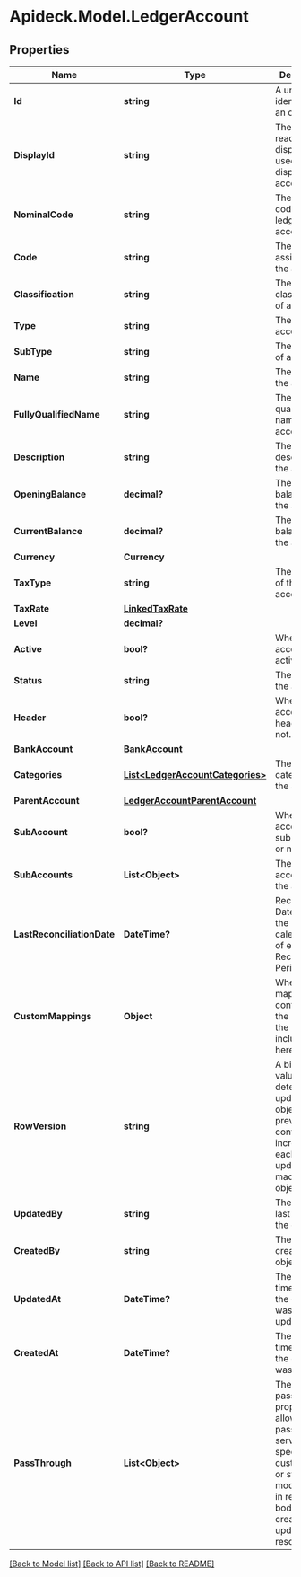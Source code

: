 # Apideck.Model.LedgerAccount

## Properties

Name | Type | Description | Notes
------------ | ------------- | ------------- | -------------
**Id** | **string** | A unique identifier for an object. | [optional] [readonly] 
**DisplayId** | **string** | The human readable display ID used when displaying the account | [optional] 
**NominalCode** | **string** | The nominal code of the ledger account. | [optional] 
**Code** | **string** | The code assigned to the account. | [optional] 
**Classification** | **string** | The classification of account. | [optional] 
**Type** | **string** | The type of account. | [optional] 
**SubType** | **string** | The sub type of account. | [optional] 
**Name** | **string** | The name of the account. | [optional] 
**FullyQualifiedName** | **string** | The fully qualified name of the account. | [optional] 
**Description** | **string** | The description of the account. | [optional] 
**OpeningBalance** | **decimal?** | The opening balance of the account. | [optional] 
**CurrentBalance** | **decimal?** | The current balance of the account. | [optional] 
**Currency** | **Currency** |  | [optional] 
**TaxType** | **string** | The tax type of the account. | [optional] 
**TaxRate** | [**LinkedTaxRate**](LinkedTaxRate.md) |  | [optional] 
**Level** | **decimal?** |  | [optional] 
**Active** | **bool?** | Whether the account is active or not. | [optional] 
**Status** | **string** | The status of the account. | [optional] 
**Header** | **bool?** | Whether the account is a header or not. | [optional] 
**BankAccount** | [**BankAccount**](BankAccount.md) |  | [optional] 
**Categories** | [**List&lt;LedgerAccountCategories&gt;**](LedgerAccountCategories.md) | The categories of the account. | [optional] [readonly] 
**ParentAccount** | [**LedgerAccountParentAccount**](LedgerAccountParentAccount.md) |  | [optional] 
**SubAccount** | **bool?** | Whether the account is a sub account or not. | [optional] 
**SubAccounts** | **List&lt;Object&gt;** | The sub accounts of the account. | [optional] [readonly] 
**LastReconciliationDate** | **DateTime?** | Reconciliation Date means the last calendar day of each Reconciliation Period. | [optional] 
**CustomMappings** | **Object** | When custom mappings are configured on the resource, the result is included here. | [optional] [readonly] 
**RowVersion** | **string** | A binary value used to detect updates to a object and prevent data conflicts. It is incremented each time an update is made to the object. | [optional] 
**UpdatedBy** | **string** | The user who last updated the object. | [optional] [readonly] 
**CreatedBy** | **string** | The user who created the object. | [optional] [readonly] 
**UpdatedAt** | **DateTime?** | The date and time when the object was last updated. | [optional] [readonly] 
**CreatedAt** | **DateTime?** | The date and time when the object was created. | [optional] [readonly] 
**PassThrough** | **List&lt;Object&gt;** | The pass_through property allows passing service-specific, custom data or structured modifications in request body when creating or updating resources. | [optional] 

[[Back to Model list]](../README.md#documentation-for-models) [[Back to API list]](../README.md#documentation-for-api-endpoints) [[Back to README]](../README.md)

